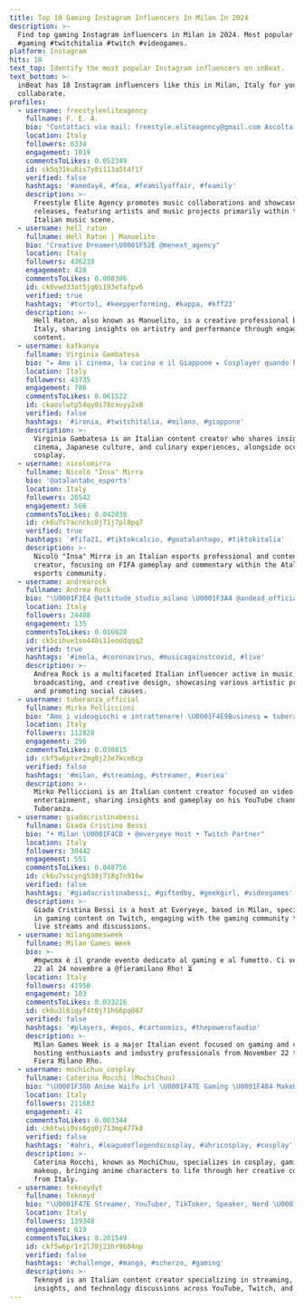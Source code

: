 ```yaml
---
title: Top 10 Gaming Instagram Influencers In Milan In 2024
description: >-
  Find top gaming Instagram influencers in Milan in 2024. Most popular hashtags:
  #gaming #twitchitalia #twitch #videogames.
platform: Instagram
hits: 18
text_top: Identify the most popular Instagram influencers on inBeat.
text_bottom: >-
  inBeat has 18 Instagram influencers like this in Milan, Italy for you to
  collaborate.
profiles:
  - username: freestyleeliteagency
    fullname: F. E. A.
    bio: "Contattaci via mail: freestyle.eliteagency@gmail.com Ascolta ora SUPERMAN, il nostro nuovo singolo feat. @john_durrell, @bruno_buggoso e @blnkay \U0001F447\U0001F3FB"
    location: Italy
    followers: 6334
    engagement: 1019
    commentsToLikes: 0.052349
    id: ck5q31ku8is7y0i113a5t4f1f
    verified: false
    hashtags: '#ameday4, #fea, #feamilyaffair, #feamily'
    description: >-
      Freestyle Elite Agency promotes music collaborations and showcases new
      releases, featuring artists and music projects primarily within the
      Italian music scene.
  - username: hell_raton
    fullname: Hell Raton | Manuelito
    bio: "Creative Dreamer\U0001F52E @menext_agency"
    location: Italy
    followers: 436238
    engagement: 428
    commentsToLikes: 0.008306
    id: ck0vwd33at5jg0i193efafpv6
    verified: true
    hashtags: '#tortol, #keepperforming, #kappa, #kff23'
    description: >-
      Hell Raton, also known as Manuelito, is a creative professional based in
      Italy, sharing insights on artistry and performance through engaging
      content.
  - username: kafkanya
    fullname: Virginia Gambatesa
    bio: "▸ Amo il cinema, la cucina e il Giappone ▸ Cosplayer quando ho tempo\U0001F31A • Codice sconto KAF su @prozisitalia"
    location: Italy
    followers: 43735
    engagement: 786
    commentsToLikes: 0.061522
    id: ckaovlwtp54qy0i78cxuyy2x8
    verified: false
    hashtags: '#ironia, #twitchitalia, #milano, #giappone'
    description: >-
      Virginia Gambatesa is an Italian content creator who shares insights on
      cinema, Japanese culture, and culinary experiences, alongside occasional
      cosplay.
  - username: nicolomirra
    fullname: Nicolò "Insa" Mirra
    bio: '@atalantabc_esports'
    location: Italy
    followers: 26542
    engagement: 566
    commentsToLikes: 0.042038
    id: ck6u7s7acnckc0j71j7pl8pq7
    verified: true
    hashtags: '#fifa21, #tiktokcalcio, #goatalantago, #tiktokitalia'
    description: >-
      Nicolò "Insa" Mirra is an Italian esports professional and content
      creator, focusing on FIFA gameplay and commentary within the Atalanta BC
      esports community.
  - username: andrearock
    fullname: Andrea Rock
    bio: "\U0001F3E4 @attitude_studio_milano \U0001F3A4 @andead_official \U0001F4FB @virginradioit \U0001F3A7 @dirtymondaysmilano \U0001F56F @amnestygr100 \U0001F3BC TGOF lyric video ⬇️"
    location: Italy
    followers: 24488
    engagement: 135
    commentsToLikes: 0.016028
    id: ck5cihue1so440i11eoddqqq2
    verified: true
    hashtags: '#imola, #coronavirus, #musicagainstcovid, #live'
    description: >-
      Andrea Rock is a multifaceted Italian influencer active in music,
      broadcasting, and creative design, showcasing various artistic projects
      and promoting social causes.
  - username: tuberanza_official
    fullname: Mirko Pelliccioni
    bio: "Amo i videogiochi e intrattenere! \U0001F4E9Business ► tuberanza@in-sane.it \U0001F4FDYoutube ► Tuberanza ULTIMO VIDEO ▼ ▼ ▼ ▼ ▼ ▼"
    location: Italy
    followers: 112828
    engagement: 296
    commentsToLikes: 0.030815
    id: ckf5w6ptvr2mg0j23e7kcn6cp
    verified: false
    hashtags: '#milan, #streaming, #streamer, #seriea'
    description: >-
      Mirko Pelliccioni is an Italian content creator focused on video games and
      entertainment, sharing insights and gameplay on his YouTube channel
      Tuberanza.
  - username: giadacristinabessi
    fullname: Giada Cristina Bessi
    bio: "• Milan \U0001F4CD • @everyeye Host • Twitch Partner"
    location: Italy
    followers: 30442
    engagement: 551
    commentsToLikes: 0.048756
    id: ck6u7sscyng530j718g7n916w
    verified: false
    hashtags: '#giadacristinabessi, #giftedby, #geekgirl, #videogames'
    description: >-
      Giada Cristina Bessi is a host at Everyeye, based in Milan, specializing
      in gaming content on Twitch, engaging with the gaming community through
      live streams and discussions.
  - username: milangamesweek
    fullname: Milan Games Week
    bio: >-
      #mgwcmx è il grande evento dedicato al gaming e al fumetto. Ci vediamo dal
      22 al 24 novembre a @fieramilano Rho! ⏳
    location: Italy
    followers: 41950
    engagement: 103
    commentsToLikes: 0.033216
    id: ck6u3l6iqyf4t0j71h66pq087
    verified: false
    hashtags: '#players, #epos, #cartoomics, #thepowerofaudio'
    description: >-
      Milan Games Week is a major Italian event focused on gaming and comics,
      hosting enthusiasts and industry professionals from November 22 to 24 at
      Fiera Milano Rho.
  - username: mochichuu_cosplay
    fullname: Caterina Rocchi (MochiChuu)
    bio: "\U0001F380 Anime Waifu irl \U0001F47E Gaming \U0001F484 MakeUp \U0001F469‍\U0001F4BB Professional Mail: mochi@arkadia.agency \U0001F351 DailyMochi: @mochichuu (ITA)"
    location: Italy
    followers: 211683
    engagement: 41
    commentsToLikes: 0.003344
    id: ck6twii0ss6gq0j713mg477k8
    verified: false
    hashtags: '#ahri, #leagueoflegendscosplay, #ahricosplay, #cosplay'
    description: >-
      Caterina Rocchi, known as MochiChuu, specializes in cosplay, gaming, and
      makeup, bringing anime characters to life through her creative content
      from Italy.
  - username: teknoydyt
    fullname: Teknoyd
    bio: "\U0001F47E Streamer, YouTuber, TikToker, Speaker, Nerd \U0001F534YouTube 730k \U0001F7E3Twitch 325K \U0001F4F1 Tiktok 160k ✉️ teknoyd@in-sane.it"
    location: Italy
    followers: 139348
    engagement: 619
    commentsToLikes: 0.201549
    id: ckf5w6pr1r2l70j23hr9604np
    verified: false
    hashtags: '#challenge, #manga, #scherzo, #gaming'
    description: >-
      Teknoyd is an Italian content creator specializing in streaming, gaming
      insights, and technology discussions across YouTube, Twitch, and TikTok.
---
```


